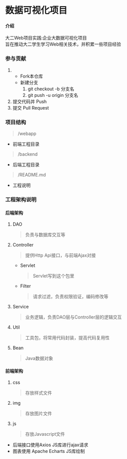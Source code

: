 # 数据可视化项目

#### 介绍
大二Web项目实践:企业大数据可视化项目  
旨在推动大二学生学习Web相关技术，并积累一些项目经验

### 参与贡献

1.  
    * Fork本仓库
    * 新建分支
        1. git checkout -b 分支名
        2. git push -u origin 分支名
2.  提交代码并 Push
3.  提交 Pull Request

### 项目结构

> /webapp
* 前端工程目录

> /backend
* 后端工程目录

> /README.md
* 工程说明

### 工程架构说明
#### 后端架构
1. DAO
    > 负责与数据库交互等
2. Controller
    > 提供Http Api接口，与前端Ajax对接
    * Servlet
        > Servlet写到这个包里
    * Filter
        > 请求过滤，负责权限验证，编码修改等
3. Service
    > 业务逻辑，负责DAO层与Controller层的逻辑交互
4. Util
    > 工具包，将常用代码封装，提高代码复用性
5. Bean
    > Java数据对象

#### 前端架构
1. css
    > 存放样式文件
2. img
    > 存放图片文件
3. js
    > 存放Javascript文件
* 后端接口使用Axios JS库进行ajax请求
* 图表使用 Apache Echarts JS库绘制

